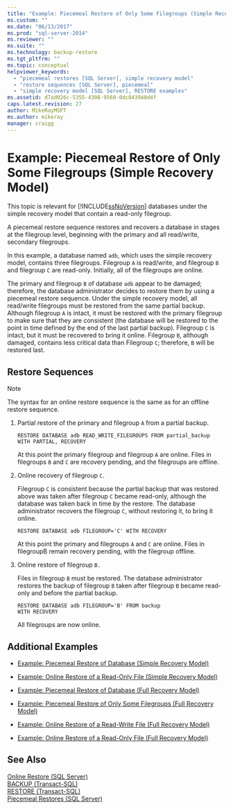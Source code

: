 ```yaml
---
title: "Example: Piecemeal Restore of Only Some Filegroups (Simple Recovery Model) | Microsoft Docs"
ms.custom: ""
ms.date: "06/13/2017"
ms.prod: "sql-server-2014"
ms.reviewer: ""
ms.suite: ""
ms.technology: backup-restore
ms.tgt_pltfrm: ""
ms.topic: conceptual
helpviewer_keywords: 
  - "piecemeal restores [SQL Server], simple recovery model"
  - "restore sequences [SQL Server], piecemeal"
  - "simple recovery model [SQL Server], RESTORE examples"
ms.assetid: d7ad026c-5355-4308-9560-0dc843940d4f
caps.latest.revision: 27
author: MikeRayMSFT
ms.author: mikeray
manager: craigg
---
```

# Example: Piecemeal Restore of Only Some Filegroups (Simple Recovery Model)
  This topic is relevant for [!INCLUDE[ssNoVersion](../../includes/ssnoversion-md.md)] databases under the simple recovery model that contain a read-only filegroup.  
  
 A piecemeal restore sequence restores and recovers a database in stages at the filegroup level, beginning with the primary and all read/write, secondary filegroups.  
  
 In this example, a database named `adb`, which uses the simple recovery model, contains three filegroups. Filegroup `A` is read/write, and filegroup `B` and filegroup `C` are read-only. Initially, all of the filegroups are online.  
  
 The primary and filegroup `B` of database `adb` appear to be damaged; therefore, the database administrator decides to restore them by using a piecemeal restore sequence. Under the simple recovery model, all read/write filegroups must be restored from the same partial backup. Although filegroup `A` is intact, it must be restored with the primary filegroup to make sure that they are consistent (the database will be restored to the point in time defined by the end of the last partial backup). Filegroup `C` is intact, but it must be recovered to bring it online. Filegroup `B`, although damaged, contains less critical data than Filegroup `C`; therefore, `B` will be restored last.  
  
## Restore Sequences  
  
> [!NOTE]  
>  The syntax for an online restore sequence is the same as for an offline restore sequence.  
  
1.  Partial restore of the primary and filegroup `A` from a partial backup.  
  
    ```  
    RESTORE DATABASE adb READ_WRITE_FILEGROUPS FROM partial_backup   
    WITH PARTIAL, RECOVERY  
    ```  
  
     At this point the primary filegroup and filegroup `A` are online. Files in filegroups `B` and `C` are recovery pending, and the filegroups are offline.  
  
2.  Online recovery of filegroup `C`.  
  
     Filegroup `C` is consistent because the partial backup that was restored above was taken after filegroup `C` became read-only, although the database was taken back in time by the restore. The database administrator recovers the filegroup `C`, without restoring it, to bring it online.  
  
    ```  
    RESTORE DATABASE adb FILEGROUP='C' WITH RECOVERY  
    ```  
  
     At this point the primary and filegroups `A` and `C` are online. Files in filegroupB remain recovery pending, with the filegroup offline.  
  
3.  Online restore of filegroup `B.`  
  
     Files in filegroup `B` must be restored. The database administrator restores the backup of filegroup `B` taken after filegroup `B` became read-only and before the partial backup.  
  
    ```  
    RESTORE DATABASE adb FILEGROUP='B' FROM backup   
    WITH RECOVERY  
    ```  
  
     All filegroups are now online.  
  
## Additional Examples  
  
-   [Example: Piecemeal Restore of Database &#40;Simple Recovery Model&#41;](example-piecemeal-restore-of-database-simple-recovery-model.md)  
  
-   [Example: Online Restore of a Read-Only File &#40;Simple Recovery Model&#41;](example-online-restore-of-a-read-only-file-simple-recovery-model.md)  
  
-   [Example: Piecemeal Restore of Database &#40;Full Recovery Model&#41;](example-piecemeal-restore-of-database-full-recovery-model.md)  
  
-   [Example: Piecemeal Restore of Only Some Filegroups &#40;Full Recovery Model&#41;](example-piecemeal-restore-of-only-some-filegroups-full-recovery-model.md)  
  
-   [Example: Online Restore of a Read-Write File &#40;Full Recovery Model&#41;](example-online-restore-of-a-read-write-file-full-recovery-model.md)  
  
-   [Example: Online Restore of a Read-Only File &#40;Full Recovery Model&#41;](example-online-restore-of-a-read-only-file-full-recovery-model.md)  
  
## See Also  
 [Online Restore &#40;SQL Server&#41;](online-restore-sql-server.md)   
 [BACKUP &#40;Transact-SQL&#41;](/sql/t-sql/statements/backup-transact-sql)   
 [RESTORE &#40;Transact-SQL&#41;](/sql/t-sql/statements/restore-statements-transact-sql)   
 [Piecemeal Restores &#40;SQL Server&#41;](piecemeal-restores-sql-server.md)  
  
  
